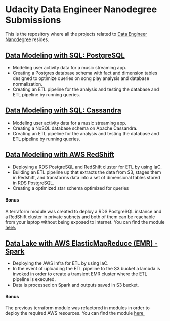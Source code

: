 # Udacity Data Engineer Nanodegree Submissions

This is the repository where all the projects related to [Data Engineer Nanodegree](https://www.udacity.com/course/data-engineer-nanodegree--nd027) resides.

## [Data Modeling with SQL: PostgreSQL](./data-modeling-postgres)
* Modeling user activity data for a music streaming app.
* Creating a Postgres database schema with fact and dimension tables designed to optimize queries on song play analysis and database normalization.
* Creating an ETL pipeline for the analysis and testing the database and ETL pipeline by running queries.


## [Data Modeling with SQL: Cassandra](./data-modeling-cassandra)
* Modeling user activity data for a music streaming app.
* Creating a NoSQL database schema on Apache Cassandra.
* Creating an ETL pipeline for the analysis and testing the database and ETL pipeline by running queries.


## [Data Modeling with AWS RedShift](./data-modeling-redshift)
* Deploying a RDS PostgreSQL and RedShift cluster for ETL by using IaC.
* Building an ETL pipeline up that extracts the data from S3, stages them in Redshift, and transforms data into a set of dimensional tables stored in RDS PostgreSQL.
* Creating a optimized star schema optimized for queries

#### Bonus
A terraform module was created to deploy a RDS PostgreSQL instance and a RedShift cluster in private subnets and both of them can be reachable from your laptop without being exposed to internet. You can find the module [here.](https://github.com/ibanmarco/tf-data-lake-aws)


## [Data Lake with AWS ElasticMapReduce (EMR) - Spark](./data-lake-aws)
* Deploying the AWS infra for ETL by using IaC.
* In the event of uploading the ETL pipeline to the S3 bucket a lambda is invoked in order to create a transient EMR cluster where the ETL pipeline is executed.
* Data is processed on Spark and outputs saved in S3 bucket.

#### Bonus
The previous terraform module was refactored in modules in order to deploy the required AWS resources. You can find the module [here.](https://github.com/ibanmarco/tf-data-lake-aws)
